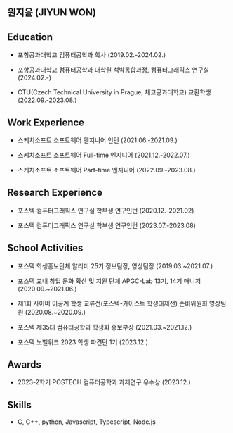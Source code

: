 ## 원지윤 (JIYUN WON)


## Education

- 포항공과대학교 컴퓨터공학과 학사 (2019.02.-2024.02.)

- 포항공과대학교 컴퓨터공학과 대학원 석박통합과정, 컴퓨터그래픽스 연구실 (2024.02.-)

- CTU(Czech Technical University in Prague, 체코공과대학교) 교환학생 (2022.09.-2023.08.)



## Work Experience

- 스케치소프트 소프트웨어 엔지니어 인턴 (2021.06.-2021.09.)

- 스케치소프트 소프트웨어 Full-time 엔지니어 (2021.12.-2022.07.)

- 스케치소프트 소프트웨어 Part-time 엔지니어 (2022.09.-2023.08.) 


## Research Experience

- 포스텍 컴퓨터그래픽스 연구실 학부생 연구인턴 (2020.12.-2021.02)

- 포스텍 컴퓨터그래픽스 연구실 학부생 연구인턴 (2023.07.-2023.08) 



## School Activities

- 포스텍 학생홍보단체 알리미 25기 정보팀장, 영상팀장 (2019.03.~2021.07.) 

- 포스텍 교내 창업 문화 확산 및 지원 단체 APGC-Lab 13기, 14기 매니저 (2020.09.~2021.06.)

- 제1회 사이버 이공계 학생 교류전(포스텍-카이스트 학생대제전) 준비위원회 영상팀원 (2020.08.~2020.09.)

- 포스텍 제35대 컴퓨터공학과 학생회 홍보부장 (2021.03.~2021.12.)

- 포스텍 노벨위크 2023 학생 파견단 1기 (2023.12.)



## Awards

- 2023-2학기 POSTECH 컴퓨터공학과 과제연구 우수상 (2023.12.) 



## Skills

- C, C++, python, Javascript, Typescript, Node.js
